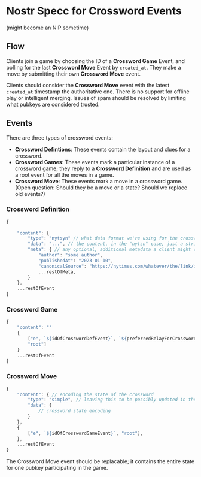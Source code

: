 # Nostr Specc for Crossword Events
(might become an NIP sometime)

## Flow
Clients join a game by choosing the ID of a **Crossword Game** Event, and polling for the last **Crossword Move** Event by `created_at`. They make a move by submitting their own **Crossword Move** event.

Clients should consider the **Crossword Move** event with the latest `created_at` timestamp the authoritative one. There is no support for offline play or intelligent merging. Issues of spam should be resolved by limiting what pubkeys are considered trusted.

## Events
There are three types of crossword events:
- **Crossword Defintions**: These events contain the layout and clues for a crossword.
- **Crossword Games**: These events mark a particular instance of a crossword game; they reply to a **Crossword Definition** and are used as a root event for all the moves in a game.
- **Crossword Move**: These events mark a move in a crossword game. (Open question: Should they be a move or a state? Should we replace old events?)

### Crossword Definition
```js
{
    
    "content": {
        "type": "nytsyn" // what data format we're using for the crossword; could be "puz", I choose to name "nytsyn" the format we get from e.g. https://nytsyn.pzzl.com/nytsyn-crossword/nytsyncrossword?date=230210
        "data": "...", // the content, in the "nytsn" case, just a string
        "meta": { // any optional, additional metadata a client might choose to display
            "author": "some author",
            "publishedAt": "2023-01-10",
            "canonicalSource": "https://nytimes.com/whatever/the/link/is",
            ...restOfMeta,
        }
    },
    ...restOfEvent
}
```

### Crossword Game
```js
{
    "content": ""
    {
        ["e", `${idOfCrosswordDefEvent}`, `${preferredRelayForCrosswordDefEvent}`,
        "root"]
    }
    ...restOfEvent
}
```

### Crossword Move
```js
{
    "content": { // encoding the state of the crossword
        "type": "simple", // leaving this to be possibly updated in the future
        "data": {
            // crossword state encoding
        }
    },
    {
        ["e", `${idOfCrosswordGameEvent}`, "root"],
    },
    ...restOfEvent
}
```

The Crossword Move event should be replacable; it contains the entire state for one pubkey participating in the game.




